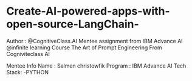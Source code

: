 # Create-AI-powered-apps-with-open-source-LangChain-
Author : @CognitiveClass.AI
Mentee assignment from IBM Advance AI @infinite learning Course The Art of Prompt Engineering From Cogniviteclass AI

Mentee Info
Name : Salmen christowfik
Program : IBM Advance AI
Tech Stack: -PYTHON 

